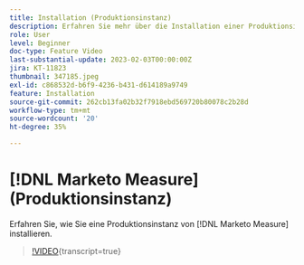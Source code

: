```yaml
---
title: Installation (Produktionsinstanz)
description: Erfahren Sie mehr über die Installation einer Produktionsinstanz von [!DNL Marketo Measure].
role: User
level: Beginner
doc-type: Feature Video
last-substantial-update: 2023-02-03T00:00:00Z
jira: KT-11823
thumbnail: 347185.jpeg
exl-id: c868532d-b6f9-4236-b431-d614189a9749
feature: Installation
source-git-commit: 262cb13fa02b32f7918ebd569720b80078c2b28d
workflow-type: tm+mt
source-wordcount: '20'
ht-degree: 35%

---
```


# [!DNL Marketo Measure] (Produktionsinstanz)

Erfahren Sie, wie Sie eine Produktionsinstanz von [!DNL Marketo Measure] installieren.

>[!VIDEO](https://video.tv.adobe.com/v/347185/?learn=on){transcript=true}
